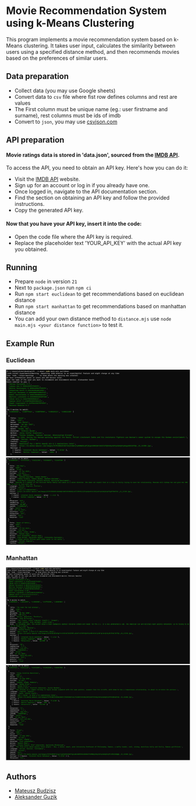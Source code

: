 # Movie Recommendation System using k-Means Clustering

This program implements a movie recommendation system based on k-Means clustering. It takes user input, calculates the similarity between users using a specified distance method, and then recommends movies based on the preferences of similar users.

## Data preparation
- Collect data (you may use Google sheets)
- Convert data to `csv` file where fist row defines columns and rest are values
- The First column must be unique name (eg.: user firstname and surname), rest columns must be ids of imdb
- Convert to `json`, you may use [csvjson.com](https://csvjson.com/csv2json)
## API preparation

#### Movie ratings data is stored in 'data.json', sourced from the [IMDB API](https://collectapi.com/api/imdb).
To access the API, you need to obtain an API key. Here's how you can do it:

- Visit the [IMDB API](https://collectapi.com/api/imdb) website.
- Sign up for an account or log in if you already have one.
- Once logged in, navigate to the API documentation section.
- Find the section on obtaining an API key and follow the provided instructions.
- Copy the generated API key.

#### Now that you have your API key, insert it into the code:

- Open the code file where the API key is required.
- Replace the placeholder text 'YOUR_API_KEY' with the actual API key you obtained.

## Running
- Prepare `node` in version `21`
- Next to `package.json` run `npm ci`
- Run `npm start euclidean` to get recommendations based on euclidean distance
- Run `npm start manhattan` to get recommendations based on manhattan distance
- You can add your own distance method to `distance.mjs` use `node main.mjs <your distance function>` to test it.

## Example Run

### Euclidean
![App Screenshot](../screenshots/p3-0.png)
![App Screenshot](../screenshots/p3-1.png)

### Manhattan
![App Screenshot](../screenshots/p3-2.png)
![App Screenshot](../screenshots/p3-3.png)

## Authors

- [Mateusz Budzisz](https://github.com/ElectroluxV2)
- [Aleksander Guzik](https://github.com/OlekMeister)
